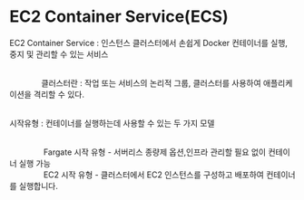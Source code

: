 # EC2 Container Service(ECS)

EC2 Container Service : 인스턴스 클러스터에서 손쉽게 Docker 컨테이너를 실행, 중지 및 관리할 수 있는 서비스

<br>&emsp;&emsp;&emsp;&emsp;클러스터란 : 작업 또는 서비스의 논리적 그룹, 클러스터를 사용하여 애플리케이션을 격리할 수 있다.

<br>시작유형 : 컨테이너를 실행하는데 사용할 수 있는 두 가지 모델

<br>&emsp;&emsp;&emsp;&emsp; Fargate 시작 유형 - 서버리스 종량제 옵션,인프라 관리할 필요 없이 컨테이너 실행 가능
<br>&emsp;&emsp;&emsp;&emsp; EC2 시작 유형 - 클러스터에서 EC2 인스턴스를 구성하고 배포하여 컨테이너를 실행합니다.




